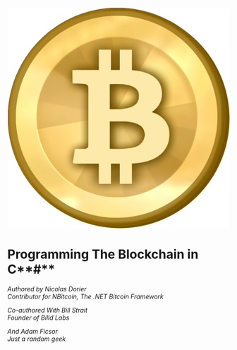 
![E:\Downloads\Bitcoin.png](assets/edownloadsbitcoin.png)

# Programming The Blockchain in C**\#**   
_Authored by Nicolas Dorier  
Contributor for NBitcoin, The .NET Bitcoin Framework_

_Co-authored With Bill Strait  
Founder of Billd Labs_

_And Adam Ficsor  
Just a random geek_




